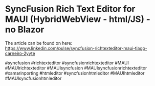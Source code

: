 # SyncFusion Rich Text Editor for MAUI (HybridWebView - html/JS) - no Blazor
The article can be found on here: https://www.linkedin.com/pulse/syncfusion-richtexteditor-maui-tiago-carneiro-2yyte

#syncfusion #richtexteditor #syncfusionrichtexteditor #MAUI #MAUIrichtexteditor #MAUIsyncfusion #MAUIsyncfusionrichtexteditor #xamarinporting #htmleditor #syncfusionhtmleditor #MAUIhtmleditor #MAUIsyncfusionhtmleditor
